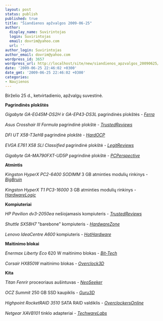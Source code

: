 ```yaml
---
layout: post
status: publish
published: true
title: "Šiandienos apžvalgos 2009-06-25"
author:
  display_name: Suvirintojas
  login: Suvirintojas
  email: dovrim@yahoo.com
  url: ''
author_login: Suvirintojas
author_email: dovrim@yahoo.com
wordpress_id: 3657
wordpress_url: http://localhost/site/new/siandienos_apzvalgos_20090625/
date: '2009-06-25 22:46:02 +0300'
date_gmt: '2009-06-25 22:46:02 +0300'
categories:
- Naujienos
---
```

<p>Birželio 25 d., ketvirtadienio, apžvalgų suvestinė.</p>
<p><b>Pagrindinės plokštės</b></p>
<p><i>Gigabyte GA-EG45M-DS2H</i> ir <i>GA-EP43-DS3L</i> pagrindinės plokštės - <i><a class="ns" href="http://www.ferra.ru/online/system/88215/">Ferra</a></i><br />
<br /><i>Asus Crosshair III Formula</i> pagrindinė plokštė - <i><a class="ns" href="http://www.trustedreviews.com/motherboards/review/2009/06/25/Asus-Crosshair-III-Formula/p1">TrustedReviews</a></i><br />
<br /><i>DFI UT X58-T3eH8</i> pagrindinė plokštė - <i><a class="ns" href="http://enthusiast.hardocp.com/article.html?art=MTYzMywxLCxoZW50aHVzaWFzdA==">HardOCP</a></i><br />
<br /><i>EVGA E761 X58 SLI Classified</i> pagrindinė plokštė - <i><a class="ns" href="http://www.legitreviews.com/article/991/1/">LegitReviews</a></i><br />
<br /><i>Gigabyte GA-MA790FXT-UD5P</i> pagrindinė plokštė - <i><a class="ns" href="http://www.pcper.com/article.php?aid=730&type=expert">PCPerspective</a></i></p>
<p><b>Atmintis</b></p>
<p><i>Kingston HyperX PC2-6400 SODIMM</i> 3 GB atminties modulių rinkinys - <i><a class="ns" href="http://www.bigbruin.com/content/hyperxsodimm_1">BigBruin</a></i><br />
<br /><i>Kingston HyperX T1 PC3-16000</i> 3 GB atminties modulių rinkinys - <i><a class="ns" href="http://hardwarelogic.com/news/134/ARTICLE/6123/2009-06-25.html">HardwareLogic</a></i></p>
<p><b>Kompiuteriai</b></p>
<p><i>HP Pavilion dv3-2050ea</i> nešiojamasis kompiuteris - <i><a class="ns" href="http://www.trustedreviews.com/laptops/review/2009/06/24/HP-Pavilion-dv3-2050ea---13-3in-Laptop/p1">TrustedReviews</a></i><br />
<br /><i>Shuttle SX58H7</i> "barebone" kompiuteris - <i><a class="ns" href="http://www.hardwarezone.com/articles/view.php?cid=26&id=2923">HardwareZone</a></i><br />
<br /><i>Lenovo IdeaCentre A600</i> kompiuteris - <i><a class="ns" href="http://hothardware.com/Articles/Lenovo-IdeaCentre-A600-AllinOne-Desktop-PC-Review/">HotHardware</a></i></p>
<p><b>Maitinimo blokai</b></p>
<p><i>Enermax Liberty Eco</i> 620 W maitinimo blokas - <i><a class="ns" href="http://www.bit-tech.net/hardware/psus/2009/06/25/enermax-liberty-eco-review/1">Bit-Tech</a></i><br />
<br /><i>Corsair HX850W</i> maitinimo blokas - <i><a class="ns" href="http://www.overclock3d.net/reviews.php?/power_supply/corsair_hx850w_850w_atx_psu/1">Overclock3D</a></i></p>
<p><b>Kita</b></p>
<p><i>Titan Fenrir</i> proceoriaus aušintuvas - <i><a class="ns" href="http://www.neoseeker.com/Articles/Hardware/Reviews/titan_fenrir/">NeoSeeker</a></i><br />
<br /><i>OCZ Summit</i> 250 GB SSD kaupiklis - <i><a class="ns" href="http://www.guru3d.com/article/ocz-summit-250gb-ssd-review/">Guru3D</a></i><br />
<br /><i>Highpoint RocketRAID 3510</i> SATA RAID valdiklis - <i><a class="ns" href="http://www.overclockersonline.net/?page=articles&num=2891">OverclockersOnline</a></i><br />
<br /><i>Netgear XAVB101</i> tinklo adapteriai - <i><a class="ns" href="http://www.techwarelabs.com/netgear-xavb101-powerline-ethernet/">TechwareLabs</a></i><br /></p>
